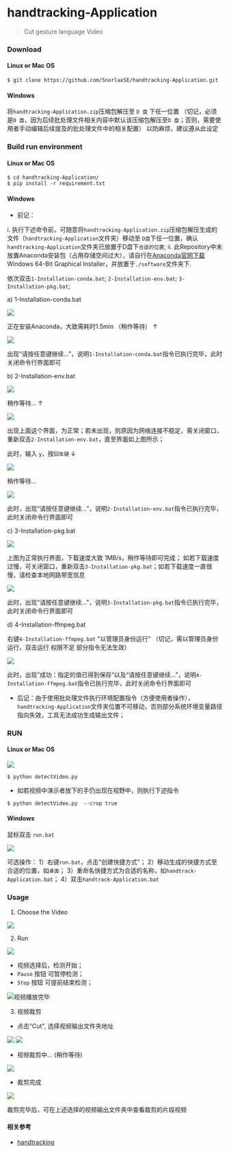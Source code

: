 # handtracking-Application

> Cut gesture language Video

### Download

#### Linux or Mac OS

```shell
$ git clone https://github.com/SnorlaxSE/handtracking-Application.git
```

#### Windows

将`handtracking-Application.zip`压缩包解压至 `D 盘` 下任一位置 （切记，必须是`D 盘`，因为后续批处理文件相关内容中默认该压缩包解压至`D 盘`；否则，需要使用者手动编辑后续提及的批处理文件中的相关配置） 以防麻烦，建议遵从此设定

### Build run environment 

#### Linux or Mac OS
```shell
$ cd handtracking-Application/
$ pip install -r requirement.txt
```

#### Windows

* 前记：

i. 执行下述命令前，可随意将`handtracking-Application.zip`压缩包解压生成的文件（`handtracking-Application`文件夹）移动至 `D盘`下任一位置，确认`handtracking-Application`文件夹已放置于D盘下`合适的位置`;
ii. 此Repository中未放置Anaconda安装包（占用存储空间过大），请自行在[Anaconda官网下载](https://www.anaconda.com/products/individual) Windows 64-Bit Graphical Installer，并放置于`./software`文件夹下.


依次双击`1-Installation-conda.bat`; `2-Installation-env.bat`; `3-Installation-pkg.bat`; 

a) 1-Installation-conda.bat

![](https://cdn.jsdelivr.net/gh/SnorlaxSE/Photo-CDN@master/github/handtracking-Application/slient_install_anaconda.png)

正在安装Anaconda，大致需耗时1.5min （稍作等待） ↑

![](https://cdn.jsdelivr.net/gh/SnorlaxSE/Photo-CDN@master/github/handtracking-Application/slient_install_anaconda_completed.png)

出现“请按任意键继续...”，说明`1-Installation-conda.bat`指令已执行完毕，此时关闭命令行界面即可

b) 2-Installation-env.bat

![](https://cdn.jsdelivr.net/gh/SnorlaxSE/Photo-CDN@master/github/handtracking-Application/create_env_1.png)

稍作等待... ↑ 


![](https://cdn.jsdelivr.net/gh/SnorlaxSE/Photo-CDN@master/github/handtracking-Application/create_env_2.png)

出现上面这个界面，为正常；若未出现，则原因为网络连接不稳定，需关闭窗口，重新双击`2-Installation-env.bat`，直至界面如上图所示；

此时，输入 `y`，按`回车键` ↓

![](https://cdn.jsdelivr.net/gh/SnorlaxSE/Photo-CDN@master/github/handtracking-Application/create_env_2_1.png)

稍作等待... 

![](https://cdn.jsdelivr.net/gh/SnorlaxSE/Photo-CDN@master/github/handtracking-Application/create_env_2_2.png)

此时，出现“请按任意键继续...”，说明`2-Installation-env.bat`指令已执行完毕，此时关闭命令行界面即可

c) 3-Installation-pkg.bat

![](https://cdn.jsdelivr.net/gh/SnorlaxSE/Photo-CDN@master/github/handtracking-Application/install_pkg_1.png)

上图为正常执行界面，下载速度大致 1MB/s，稍作等待即可完成；
如若下载速度过慢，可关闭窗口，重新双击`3-Installation-pkg.bat`；如若下载速度一直很慢，请检查本地网路带宽信息

![](https://cdn.jsdelivr.net/gh/SnorlaxSE/Photo-CDN@master/github/handtracking-Application/install_pkg_2.png)

此时，出现“请按任意键继续...”，说明`3-Installation-pkg.bat`指令已执行完毕，此时关闭命令行界面即可

d) 4-Installation-ffmpeg.bat

右键`4-Installation-ffmpeg.bat` "以管理员身份运行" （切记，需以管理员身份运行，双击运行 权限不足 部分指令无法生效）

![](https://cdn.jsdelivr.net/gh/SnorlaxSE/Photo-CDN@master/github/handtracking-Application/set_ffmpeg.png)

此时，出现”成功：指定的值已得到保存“以及“请按任意键继续...”，说明`4-Installation-ffmpeg.bat`指令已执行完毕，此时关闭命令行界面即可

* 后记：由于使用批处理文件执行环境配置指令（方便使用者操作），`handtracking-Application`文件夹位置不可移动，否则部分系统环境变量路径指向失效，工具无法成功生成输出文件；

### RUN

#### Linux or Mac OS
![](https://cdn.jsdelivr.net/gh/SnorlaxSE/Photo-CDN@master/github/handtracking-Application/Interface.png)
```shell
$ python detectVideo.py
```

* 如若视频中演示者放下的手仍出现在视野中，则执行下述指令
```shell
$ python detectVideo.py  --crop true
```

#### Windows

鼠标双击 `run.bat`

![](https://cdn.jsdelivr.net/gh/SnorlaxSE/Photo-CDN@master/github/handtracking-Application/win_run.png)

可选操作：
1）右键`run.bat`，点击"创建快捷方式"；
2）移动生成的快捷方式至合适的位置，如`桌面`；
3）重命名快捷方式为合适的名称，如`handtrack-Application.bat`；
4）双击`handtrack-Application.bat`

### Usage
1. Choose the Video

![](https://cdn.jsdelivr.net/gh/SnorlaxSE/Photo-CDN@master/github/handtracking-Application/VideoChosen.png)

2. Run

![](https://cdn.jsdelivr.net/gh/SnorlaxSE/Photo-CDN@master/github/handtracking-Application/run.png)

* 视频选择后，检测开始；
* `Pause` 按钮 可暂停检测；
* `Stop` 按钮 可提前结束检测；

![视频播放完毕](https://cdn.jsdelivr.net/gh/SnorlaxSE/Photo-CDN@master/github/handtracking-Application/play-Completed.png)

3. 视频裁剪

* 点击"Cut", 选择视频输出文件夹地址

![](https://cdn.jsdelivr.net/gh/SnorlaxSE/Photo-CDN@master/github/handtracking-Application/cut.png)
![](https://cdn.jsdelivr.net/gh/SnorlaxSE/Photo-CDN@master/github/handtracking-Application/cut-1.png)

* 视频裁剪中... (稍作等待)

![](https://cdn.jsdelivr.net/gh/SnorlaxSE/Photo-CDN@master/github/handtracking-Application/wait-for-cut.png)

* 裁剪完成

![](https://cdn.jsdelivr.net/gh/SnorlaxSE/Photo-CDN@master/github/handtracking-Application/cut-Completed.png)

裁剪完毕后，可在上述选择的视频输出文件夹中查看裁剪的片段视频

#### 相关参考

* [handtracking](https://github.com/victordibia/handtracking)
